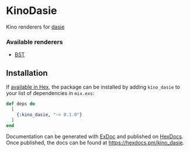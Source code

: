 # KinoDasie

Kino renderers for [dasie](https://github.com/vorce/dasie)

### Available renderers

* [BST](lib/bst_renderer.ex)

## Installation

If [available in Hex](https://hex.pm/docs/publish), the package can be installed
by adding `kino_dasie` to your list of dependencies in `mix.exs`:

```elixir
def deps do
  [
    {:kino_dasie, "~> 0.1.0"}
  ]
end
```

Documentation can be generated with [ExDoc](https://github.com/elixir-lang/ex_doc)
and published on [HexDocs](https://hexdocs.pm). Once published, the docs can
be found at <https://hexdocs.pm/kino_dasie>.
